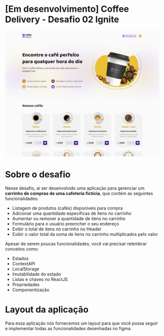 # [Em desenvolvimento] Coffee Delivery - Desafio 02 Ignite
![Página inicial do desafio](coffee_delivery_home.png)

# Sobre o desafio

Nesse desafio, ai ser desenvolvido uma aplicação para gerenciar um **carrinho de compras de uma cafeteria fictícia**, que contém as seguintes funcionalidades:

- Listagem de produtos (cafés) disponíveis para compra
- Adicionar uma quantidade específicas de itens no carrinho
- Aumentar ou remover a quantidade de itens no carrinho
- Formulário para o usuário preencher o seu endereço
- Exibir o total de itens no carrinho no Header
- Exibir o valor total da soma de itens no carrinho multiplicados pelo valor

Apesar de serem poucas funcionalidades, você vai precisar relembrar conceitos como:

- Estados
- ContextAPI
- LocalStorage
- Imutabilidade do estado
- Listas e chaves no ReactJS
- Propriedades
- Componentização

# Layout da aplicação

Para essa aplicação nós fornecemos um layout para que você possa seguir e implementar todas as funcionalidades desenhadas no figma.